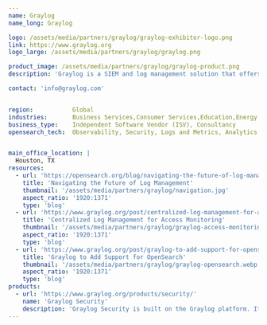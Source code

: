 ```yaml
---
name: Graylog
name_long: Graylog

logo: /assets/media/partners/graylog/graylog-exhibitor-logo.png
link: https://www.graylog.org
logo_large: /assets/media/partners/graylog/graylog.png

product_image: /assets/media/partners/graylog/graylog-product.png
description: 'Graylog is a SIEM and log management solution that offers robust, cost-effective ways to protect your organization. Using AI/ML, security analytics, and intelligent alerting, Graylog enables you to stay ahead of threats and addresses the needs of IT Ops teams, making it easy to normalize, visualize, and analyze log data from any source.'

contact: 'info@graylog.com'


region:           Global
industries:       Business Services,Consumer Services,Education,Energy and Utilities,Healthcare,Media and Entertainment,Public Sector,Non-Profit,Retail and e-Commerce,Software and Technology,Financial Services
business_type:    Independent Software Vendor (ISV), Consultancy
opensearch_tech:  Observability, Security, Logs and Metrics, Analytics


main_office_location: |
  Houston, TX
resources:
  - url: 'https://opensearch.org/blog/navigating-the-future-of-log-management/'
    title: 'Navigating the Future of Log Management'
    thumbnail: '/assets/media/partners/graylog/navigation.jpg'
    aspect_ratio: '1920:1371'
    type: 'blog'
  - url: 'https://www.graylog.org/post/centralized-log-management-for-access-monitoring/'
    title: 'Centralized Log Management for Access Monitoring'
    thumbnail: '/assets/media/partners/graylog/graylog-access-monitoring.webp'
    aspect_ratio: '1920:1371'
    type: 'blog'
  - url: 'https://www.graylog.org/post/graylog-to-add-support-for-opensearch/'
    title: 'Graylog to Add Support for OpenSearch'
    thumbnail: '/assets/media/partners/graylog/graylog-opensearch.webp'
    aspect_ratio: '1920:1371'
    type: 'blog'
products:
  - url: 'https://www.graylog.org/products/security/'
    name: 'Graylog Security'
    description: 'Graylog Security is built on the Graylog platform. It combines the key features and functionality that set us apart from the competition with SIEM, Security Analytics, &amp; Anomaly Detection capabilities. IT security teams get a superior cybersecurity platform designed to overcome legacy SIEM challenges. Your job becomes easier. You can tackle critical activities faster. And you have the confidence and expertise to mitigate risks caused by insider threats and credential-based attacks.'
---
```

